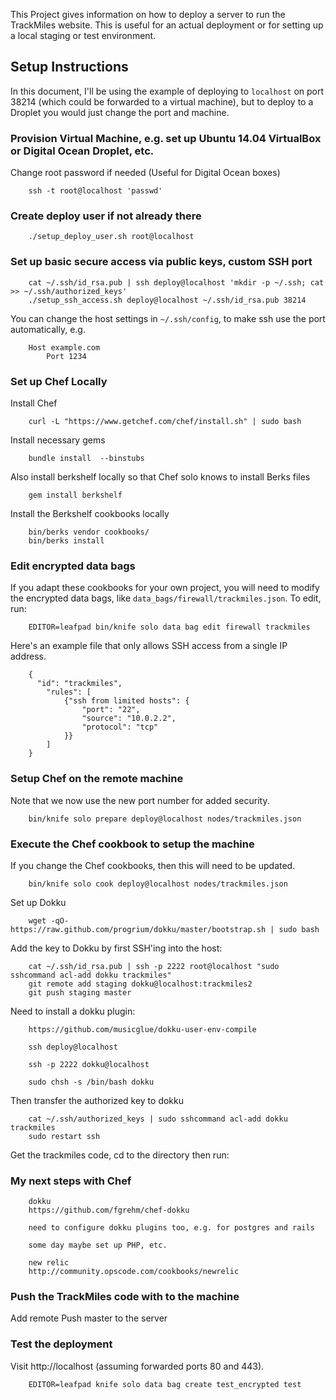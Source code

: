 This Project gives information on how to deploy a server to run the TrackMiles website.
This is useful for an actual deployment or for setting up a local staging or test environment.

## Setup Instructions

In this document, I'll be using the example of deploying to `localhost` on port 38214 (which could
be forwarded to a virtual machine), but to deploy to a Droplet you would just change the port and machine.

### Provision Virtual Machine, e.g. set up Ubuntu 14.04 VirtualBox or Digital Ocean Droplet, etc.
Change root password if needed (Useful for Digital Ocean boxes)

        ssh -t root@localhost 'passwd'

### Create deploy user if not already there

        ./setup_deploy_user.sh root@localhost

### Set up basic secure access via public keys, custom SSH port

        cat ~/.ssh/id_rsa.pub | ssh deploy@localhost 'mkdir -p ~/.ssh; cat >> ~/.ssh/authorized_keys'
        ./setup_ssh_access.sh deploy@localhost ~/.ssh/id_rsa.pub 38214

You can change the host settings in `~/.ssh/config`, to make ssh use the port automatically, e.g.

        Host example.com
            Port 1234

### Set up Chef Locally
Install Chef

        curl -L "https://www.getchef.com/chef/install.sh" | sudo bash

Install necessary gems

        bundle install  --binstubs

Also install berkshelf locally so that Chef solo knows to install Berks files

        gem install berkshelf

Install the Berkshelf cookbooks locally

        bin/berks vendor cookbooks/
        bin/berks install

### Edit encrypted data bags

If you adapt these cookbooks for your own project, you will need to modify the
encrypted data bags, like `data_bags/firewall/trackmiles.json`. To edit, run:

        EDITOR=leafpad bin/knife solo data bag edit firewall trackmiles

Here's an example file that only allows SSH access from a single IP address.

        {
          "id": "trackmiles",
            "rules": [
                {"ssh from limited hosts": {
                    "port": "22",
                    "source": "10.0.2.2",
                    "protocol": "tcp"
                }}
            ]
        }

### Setup Chef on the remote machine

Note that we now use the new port number for added security.

        bin/knife solo prepare deploy@localhost nodes/trackmiles.json

### Execute the Chef cookbook to setup the machine

If you change the Chef cookbooks, then this will need to be updated.

        bin/knife solo cook deploy@localhost nodes/trackmiles.json

Set up Dokku

        wget -qO- https://raw.github.com/progrium/dokku/master/bootstrap.sh | sudo bash

Add the key to Dokku by first SSH'ing into the host:

        cat ~/.ssh/id_rsa.pub | ssh -p 2222 root@localhost "sudo sshcommand acl-add dokku trackmiles"
        git remote add staging dokku@localhost:trackmiles2
        git push staging master

Need to install a dokku plugin:

        https://github.com/musicglue/dokku-user-env-compile

        ssh deploy@localhost

        ssh -p 2222 dokku@localhost

        sudo chsh -s /bin/bash dokku

Then transfer the authorized key to dokku

        cat ~/.ssh/authorized_keys | sudo sshcommand acl-add dokku trackmiles
        sudo restart ssh

Get the trackmiles code, cd to the directory then run:

### My next steps with Chef

        dokku
        https://github.com/fgrehm/chef-dokku

        need to configure dokku plugins too, e.g. for postgres and rails

        some day maybe set up PHP, etc.

        new relic
        http://community.opscode.com/cookbooks/newrelic


### Push the TrackMiles code with to the machine

Add remote
Push master to the server

### Test the deployment

Visit http://localhost (assuming forwarded ports 80 and 443).

        EDITOR=leafpad knife solo data bag create test_encrypted test